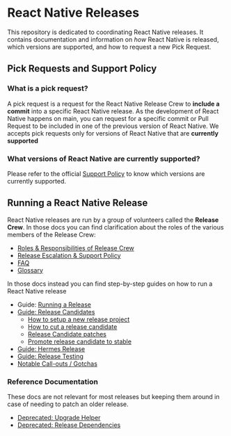 # React Native Releases

This repository is dedicated to coordinating React Native releases. It contains documentation and information on _how_ React Native is released, which versions are supported, and how to request a new Pick Request.

## Pick Requests and Support Policy

### What is a pick request?

A pick request is a request for the React Native Release Crew to **include a commit** into a specific React Native release. As the development of React Native happens on main, you can request for a specific commit or Pull Request to be included in one of the previous version of React Native. We accepts pick requests only for versions of React Native that are **currently supported**

### What versions of React Native are currently supported?

Please refer to the official [Support Policy](https://github.com/reactwg/react-native-releases/blob/main/docs/support.md#what-versions-are-currently-supported) to know which versions are currently supported.

## Running a React Native Release

React Native releases are run by a group of volunteers called the **Release Crew**.
In those docs you can find clarification about the roles of the various members of the Release Crew:

- [Roles & Responsibilities of Release Crew](./docs/roles-and-responsibilities.md)
- [Release Escalation & Support Policy](./docs/support.md)
- [FAQ](./docs/faq.md)
- [Glossary](./docs/glossary.md)

In those docs instead you can find step-by-step guides on how to run a React Native release

- Guide: [Running a Release](./docs/guide-release-process.md)
- [Guide: Release Candidates](./docs/guide-release-candidate.md)
  - [How to setup a new release project](./docs/guide-release-project-setup.md)
  - [How to cut a release candidate](./docs/guide-release-candidate.md#cut-a-release-candidate)
  - [Release Candidate patches](./docs/guide-release-candidate.md#release-patches-on-release-candidate)
  - [Promote release candidate to stable](./docs/guide-release-candidate.md#promote-release-candidate-to-stable)
- [Guide: Hermes Release](./docs/guide-hermes-release.md)
- [Guide: Release Testing](./docs/guide-release-testing.md)
- [Notable Call-outs / Gotchas](./docs/gotchas.md)

### Reference Documentation

These docs are not relevant for most releases but keeping them around in case of needing to patch an older release.

- [Deprecated: Upgrade Helper](./docs/upgrade-helper.md)
- [Deprecated: Release Dependencies](./docs/dependencies.md)
